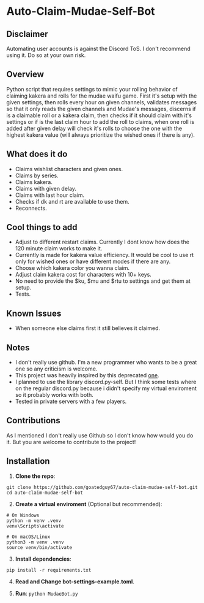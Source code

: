 # Auto-Claim-Mudae-Self-Bot

## Disclaimer

Automating user accounts is against the Discord ToS. I don't recommend using it. Do so at your own risk.

## Overview

Python script that requires settings to mimic your rolling behavior of claiming kakera and rolls for the mudae waifu game. First it's setup with the given settings, then rolls every hour on given channels, validates messages so that it only reads the given channels and Mudae's messages, discerns if is a claimable roll or a kakera claim, then checks if it should claim with it's settings or if is the last claim hour to add the roll to claims, when one roll is added after given delay will check it's rolls to choose the one with the highest kakera value (will always prioritize the wished ones if there is any).

## What does it do

- Claims wishlist characters and given ones.
- Claims by series.
- Claims kakera.
- Claims with given delay.
- Claims with last hour claim.
- Checks if dk and rt are available to use them.
- Reconnects.

## Cool things to add

- Adjust to different restart claims. Currently I dont know how does the 120 minute claim works to make it.
- Currently is made for kakera value efficiency. It would be cool to use rt only for wished ones or have different modes if there are any.
- Choose which kakera color you wanna claim.
- Adjust claim kakera cost for characters with 10+ keys.
- No need to provide the $ku, $mu and $rtu to settings and get them at setup.
- Tests.

## Known Issues

- When someone else claims first it still believes it claimed.

## Notes

- I don't really use github. I'm a new programmer who wants to be a great one so any criticism is welcome.
- This project was heavily inspired by this deprecated [one](https://github.com/vivinano/MudaeAutoBot).
- I planned to use the library discord.py-self. But I think some tests where on the regular discord.py because i didn't specify my virtual enviroment so it probably works with both.
- Tested in private servers with a few players.

## Contributions

As I mentioned I don't really use Github so I don't know how would you do it. But you are welcome to contribute to the project!

## Installation

1. **Clone the repo**:

```
git clone https://github.com/goatedguy67/auto-claim-mudae-self-bot.git
cd auto-claim-mudae-self-bot
```

2. **Create a virtual enviroment** (Optional but recommended):

```
# On Windows
python -m venv .venv
venv\Scripts\activate

# On macOS/Linux
python3 -m venv .venv
source venv/bin/activate
```

3. **Install dependencies**:

```
pip install -r requirements.txt
```

4. **Read and Change bot-settings-example.toml**.

5. **Run**:
   `python MudaeBot.py`
